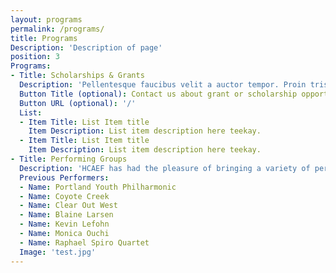 ```yaml
---
layout: programs
permalink: /programs/
title: Programs
Description: 'Description of page'
position: 3
Programs:
- Title: Scholarships & Grants
  Description: 'Pellentesque faucibus velit a auctor tempor. Proin tristique lorem et est feugiat, non tempus justo sodales. Curabitur dapibus, mauris sed dapibus placerat, felis est consequat elit, id dictum turpis nibh eget enim. Vestibulum ut quam turpis. Proin convallis neque eget felis vehicula, ac faucibus augue aliquam. Vivamus vitae enim rutrum ipsum ultrices convallis.'
  Button Title (optional): Contact us about grant or scholarship opportunities
  Button URL (optional): '/'
  List:
  - Item Title: List Item title
    Item Description: List item description here teekay.
  - Item Title: List Item title
    Item Description: List item description here teekay.
- Title: Performing Groups
  Description: 'HCAEF has had the pleasure of bringing a variety of performances to Harney County, through our annual “Evening to Celebrate the Arts” and other special events, including:'
  Previous Performers:
  - Name: Portland Youth Philharmonic
  - Name: Coyote Creek
  - Name: Clear Out West
  - Name: Blaine Larsen
  - Name: Kevin Lefohn
  - Name: Monica Ouchi
  - Name: Raphael Spiro Quartet
  Image: 'test.jpg'
---
```

